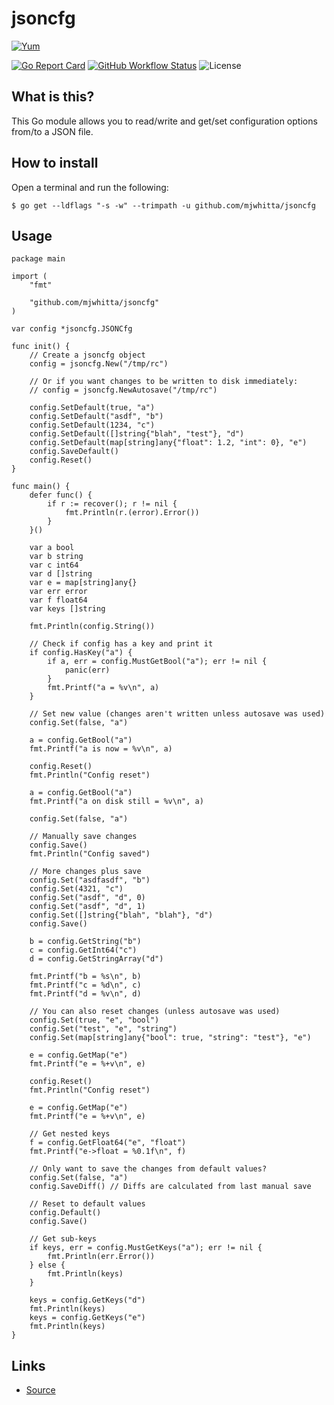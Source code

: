 # jsoncfg

[![Yum](https://img.shields.io/badge/-Buy%20me%20a%20cookie-blue?labelColor=grey&logo=cookiecutter&style=for-the-badge)](https://www.buymeacoffee.com/mjwhitta)

[![Go Report Card](https://goreportcard.com/badge/github.com/mjwhitta/jsoncfg?style=for-the-badge)](https://goreportcard.com/report/github.com/mjwhitta/jsoncfg)
[![GitHub Workflow Status](https://img.shields.io/github/actions/workflow/status/mjwhitta/jsoncfg/ci.yaml?style=for-the-badge)](https://github.com/mjwhitta/jsoncfg/actions)
![License](https://img.shields.io/github/license/mjwhitta/jsoncfg?style=for-the-badge)

## What is this?

This Go module allows you to read/write and get/set configuration
options from/to a JSON file.

## How to install

Open a terminal and run the following:

```
$ go get --ldflags "-s -w" --trimpath -u github.com/mjwhitta/jsoncfg
```

## Usage

```
package main

import (
    "fmt"

    "github.com/mjwhitta/jsoncfg"
)

var config *jsoncfg.JSONCfg

func init() {
    // Create a jsoncfg object
    config = jsoncfg.New("/tmp/rc")

    // Or if you want changes to be written to disk immediately:
    // config = jsoncfg.NewAutosave("/tmp/rc")

    config.SetDefault(true, "a")
    config.SetDefault("asdf", "b")
    config.SetDefault(1234, "c")
    config.SetDefault([]string{"blah", "test"}, "d")
    config.SetDefault(map[string]any{"float": 1.2, "int": 0}, "e")
    config.SaveDefault()
    config.Reset()
}

func main() {
    defer func() {
        if r := recover(); r != nil {
            fmt.Println(r.(error).Error())
        }
    }()

    var a bool
    var b string
    var c int64
    var d []string
    var e = map[string]any{}
    var err error
    var f float64
    var keys []string

    fmt.Println(config.String())

    // Check if config has a key and print it
    if config.HasKey("a") {
        if a, err = config.MustGetBool("a"); err != nil {
            panic(err)
        }
        fmt.Printf("a = %v\n", a)
    }

    // Set new value (changes aren't written unless autosave was used)
    config.Set(false, "a")

    a = config.GetBool("a")
    fmt.Printf("a is now = %v\n", a)

    config.Reset()
    fmt.Println("Config reset")

    a = config.GetBool("a")
    fmt.Printf("a on disk still = %v\n", a)

    config.Set(false, "a")

    // Manually save changes
    config.Save()
    fmt.Println("Config saved")

    // More changes plus save
    config.Set("asdfasdf", "b")
    config.Set(4321, "c")
    config.Set("asdf", "d", 0)
    config.Set("asdf", "d", 1)
    config.Set([]string{"blah", "blah"}, "d")
    config.Save()

    b = config.GetString("b")
    c = config.GetInt64("c")
    d = config.GetStringArray("d")

    fmt.Printf("b = %s\n", b)
    fmt.Printf("c = %d\n", c)
    fmt.Printf("d = %v\n", d)

    // You can also reset changes (unless autosave was used)
    config.Set(true, "e", "bool")
    config.Set("test", "e", "string")
    config.Set(map[string]any{"bool": true, "string": "test"}, "e")

    e = config.GetMap("e")
    fmt.Printf("e = %+v\n", e)

    config.Reset()
    fmt.Println("Config reset")

    e = config.GetMap("e")
    fmt.Printf("e = %+v\n", e)

    // Get nested keys
    f = config.GetFloat64("e", "float")
    fmt.Printf("e->float = %0.1f\n", f)

    // Only want to save the changes from default values?
    config.Set(false, "a")
    config.SaveDiff() // Diffs are calculated from last manual save

    // Reset to default values
    config.Default()
    config.Save()

    // Get sub-keys
    if keys, err = config.MustGetKeys("a"); err != nil {
        fmt.Println(err.Error())
    } else {
        fmt.Println(keys)
    }

    keys = config.GetKeys("d")
    fmt.Println(keys)
    keys = config.GetKeys("e")
    fmt.Println(keys)
}
```

## Links

- [Source](https://github.com/mjwhitta/jsoncfg)
